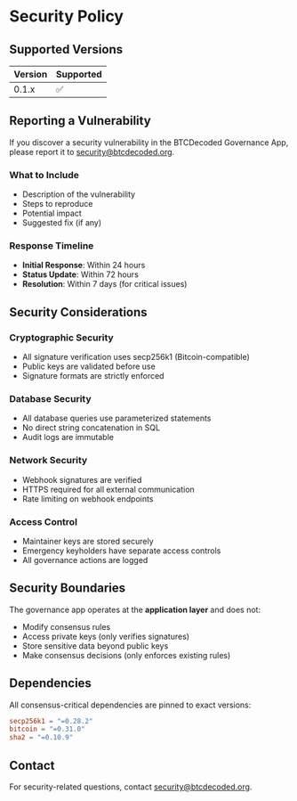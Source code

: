 # Security Policy

## Supported Versions

| Version | Supported          |
| ------- | ------------------ |
| 0.1.x   | :white_check_mark: |

## Reporting a Vulnerability

If you discover a security vulnerability in the BTCDecoded Governance App, please report it to security@btcdecoded.org.

### What to Include

- Description of the vulnerability
- Steps to reproduce
- Potential impact
- Suggested fix (if any)

### Response Timeline

- **Initial Response**: Within 24 hours
- **Status Update**: Within 72 hours
- **Resolution**: Within 7 days (for critical issues)

## Security Considerations

### Cryptographic Security

- All signature verification uses secp256k1 (Bitcoin-compatible)
- Public keys are validated before use
- Signature formats are strictly enforced

### Database Security

- All database queries use parameterized statements
- No direct string concatenation in SQL
- Audit logs are immutable

### Network Security

- Webhook signatures are verified
- HTTPS required for all external communication
- Rate limiting on webhook endpoints

### Access Control

- Maintainer keys are stored securely
- Emergency keyholders have separate access controls
- All governance actions are logged

## Security Boundaries

The governance app operates at the **application layer** and does not:

- Modify consensus rules
- Access private keys (only verifies signatures)
- Store sensitive data beyond public keys
- Make consensus decisions (only enforces existing rules)

## Dependencies

All consensus-critical dependencies are pinned to exact versions:

```toml
secp256k1 = "=0.28.2"
bitcoin = "=0.31.0"
sha2 = "=0.10.9"
```

## Contact

For security-related questions, contact security@btcdecoded.org.




